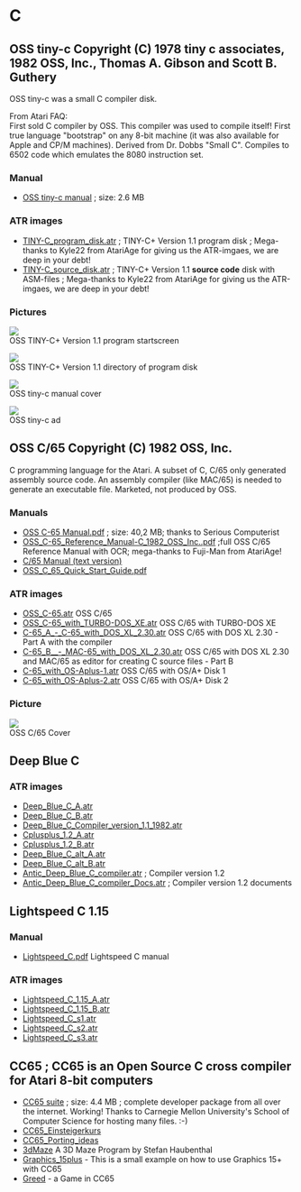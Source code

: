 # C  
  
  
## OSS tiny-c Copyright (C) 1978 tiny c associates, 1982 OSS, Inc., Thomas A. Gibson and Scott B. Guthery  
OSS tiny-c was a small C compiler disk.  
  
From Atari FAQ:  
First sold C compiler by OSS. This compiler was used to compile itself! First true language "bootstrap" on any 8-bit machine (it was also available for Apple and CP/M machines). Derived from Dr. Dobbs "Small C". Compiles to 6502 code which emulates the 8080 instruction set.  
  
### Manual  
- [OSS tiny-c manual](attachments/tiny-c_manual.pdf) ; size: 2.6 MB  
  
### ATR images  
- [TINY-C_program_disk.atr](attachments/TINY-C_program_disk.atr) ; TINY-C+ Version 1.1 program disk ; Mega-thanks to Kyle22 from AtariAge for giving us the ATR-imgaes, we are deep in your debt!  
- [TINY-C_source_disk.atr](attachments/TINY-C_source_disk.atr) ; TINY-C+ Version 1.1 __source code__ disk with ASM-files ; Mega-thanks to Kyle22 from AtariAge for giving us the ATR-imgaes, we are deep in your debt!  
  
### Pictures  
![](attachments/TINY-C_.jpg)  
OSS TINY-C+ Version 1.1 program startscreen  
  
![](attachments/DIR.jpg)  
OSS TINY-C+ Version 1.1 directory of program disk  
  
![](attachments/tiny-C_Title.jpg)  
OSS tiny-c manual cover  
  
![](attachments/tiny-c.jpg)  
OSS tiny-c ad  
  
## OSS C/65 Copyright (C) 1982 OSS, Inc.  
C programming language for the Atari. A subset of C, C/65 only generated assembly source code. An assembly compiler (like MAC/65) is needed to generate an executable file. Marketed, not produced by OSS.  
  
### Manuals  
- [OSS C-65 Manual.pdf](http://data.atariwiki.org/DATA/OSS_C-65-Manual.pdf) ; size: 40,2 MB; thanks to Serious Computerist  
- [OSS_C-65_Reference_Manual-C_1982_OSS_Inc..pdf](attachments/OSS_C-65_Reference_Manual-C_1982_OSS_Inc..pdf) ;full OSS C/65 Reference Manual with OCR; mega-thanks to Fuji-Man from AtariAge!  
- [C/65 Manual (text version)](../C65Manual-Text/index.md)  
- [OSS_C_65_Quick_Start_Guide.pdf](attachments/OSS_C_65_Quick_Start_Guide.pdf)  
  
### ATR images  
- [OSS_C-65.atr](attachments/OSS_C-65.atr) OSS C/65  
- [OSS_C-65_with_TURBO-DOS_XE.atr](attachments/OSS_C-65_with_TURBO-DOS_XE.atr) OSS C/65 with TURBO-DOS XE  
- [C-65_A_-_C-65_with_DOS_XL_2.30.atr](attachments/C-65_A_-_C-65_with_DOS_XL_2.30.atr) OSS C/65 with DOS XL 2.30 - Part A with the compiler  
- [C-65_B__-_MAC-65_with_DOS_XL_2.30.atr](attachments/C-65_B__-_MAC-65_with_DOS_XL_2.30.atr) OSS C/65 with DOS XL 2.30 and MAC/65 as editor for creating C source files - Part B  
- [C-65_with_OS-Aplus-1.atr](attachments/C-65_with_OS-Aplus-1.atr) OSS C/65 with OS/A+ Disk 1  
- [C-65_with_OS-Aplus-2.atr](attachments/C-65_with_OS-Aplus-2.atr) OSS C/65 with OS/A+ Disk 2  
  
### Picture  
![](attachments/c65-front.png)  
OSS C/65 Cover  
  
## Deep Blue C  
  
### ATR images  
- [Deep_Blue_C_A.atr](attachments/Deep_Blue_C_A.atr)  
- [Deep_Blue_C_B.atr](attachments/Deep_Blue_C_B.atr)  
- [Deep_Blue_C_Compiler_version_1.1_1982.atr](attachments/Deep_Blue_C_Compiler_version_1.1_1982.atr)  
- [Cplusplus_1.2_A.atr](attachments/Cplusplus_1.2_A.atr)  
- [Cplusplus_1.2_B.atr](attachments/Cplusplus_1.2_B.atr)  
- [Deep_Blue_C_alt_A.atr](attachments/Deep_Blue_C_alt_A.atr)  
- [Deep_Blue_C_alt_B.atr](attachments/Deep_Blue_C_alt_B.atr)  
- [Antic_Deep_Blue_C_compiler.atr](attachments/Antic_Deep_Blue_C_compiler.atr) ; Compiler version 1.2  
- [Antic_Deep_Blue_C_compiler_Docs.atr](attachments/Antic_Deep_Blue_C_compiler_Docs.atr) ; Compiler version 1.2 documents  
  
## Lightspeed C 1.15  
  
### Manual  
- [Lightspeed_C.pdf](attachments/Lightspeed_C.pdf) Lightspeed C manual  
  
### ATR images  
- [Lightspeed_C_1.15_A.atr](attachments/Lightspeed_C_1.15_A.atr)  
- [Lightspeed_C_1.15_B.atr](attachments/Lightspeed_C_1.15_B.atr)  
- [Lightspeed_C_s1.atr](attachments/Lightspeed_C_s1.atr)  
- [Lightspeed_C_s2.atr](attachments/Lightspeed_C_s2.atr)  
- [Lightspeed_C_s3.atr](attachments/Lightspeed_C_s3.atr)  
  
## CC65 ; CC65 is an Open Source C cross compiler for Atari 8-bit computers  
- [CC65 suite](attachments/CC65_suite.zip) ; size: 4.4 MB ; complete developer package from all over the internet. Working! Thanks to Carnegie Mellon University's School of Computer Science for hosting many files. :-)  
- [CC65_Einsteigerkurs](../CC65_Einsteigerkurs/index.md)  
- [CC65_Porting_ideas](../CC65_Porting_ideas/index.md)  
- [3dMaze](../3dMaze/index.md) A 3D Maze Program by Stefan Haubenthal  
- [Graphics_15plus](../Graphics_15plus/index.md) - This is a small example on how to use Graphics 15+ with CC65  
- [Greed](../Greed/index.md) - a Game in CC65  
